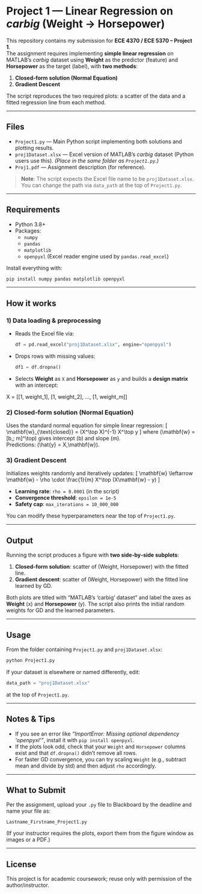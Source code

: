 # Project 1 — Linear Regression on *carbig* (Weight → Horsepower)

This repository contains my submission for **ECE 4370 / ECE 5370 – Project 1**.  
The assignment requires implementing **simple linear regression** on MATLAB’s *carbig* dataset using **Weight** as the predictor (feature) and **Horsepower** as the target (label), with **two methods**:

1) **Closed‑form solution (Normal Equation)**  
2) **Gradient Descent**

The script reproduces the two required plots: a scatter of the data and a fitted regression line from each method.

---

## Files
- `Project1.py` — Main Python script implementing both solutions and plotting results.  
- `proj1Dataset.xlsx` — Excel version of MATLAB’s *carbig* dataset (Python users use this). *(Place in the same folder as `Project1.py`.)*
- `Proj1.pdf` — Assignment description (for reference).

> **Note**: The script expects the Excel file name to be `proj1Dataset.xlsx`. You can change the path via `data_path` at the top of `Project1.py`.

---

## Requirements
- Python 3.8+
- Packages:
  - `numpy`
  - `pandas`
  - `matplotlib`
  - `openpyxl` (Excel reader engine used by `pandas.read_excel`)

Install everything with:
```bash
pip install numpy pandas matplotlib openpyxl
```

---

## How it works

### 1) Data loading & preprocessing
- Reads the Excel file via:
  ```python
  df = pd.read_excel("proj1Dataset.xlsx", engine="openpyxl")
  ```
- Drops rows with missing values:
  ```python
  df1 = df.dropna()
  ```
- Selects **Weight** as `X` and **Horsepower** as `y` and builds a **design matrix** with an intercept:
  
X = [[1, weight_1], [1, weight_2], ..., [1, weight_m]]


### 2) Closed‑form solution (Normal Equation)
Uses the standard normal equation for simple linear regression:
\[
\mathbf{w}_{\text{closed}} = (X^\top X)^{-1} X^\top y
\]
where \(\mathbf{w} = [b,\; m]^\top\) gives intercept \(b\) and slope \(m\).  
Predictions: \(\hat{y} = X\,\mathbf{w}\).

### 3) Gradient Descent
Initializes weights randomly and iteratively updates:
\[
\mathbf{w} \leftarrow \mathbf{w} - \rho \cdot \frac{1}{m} X^\top (X\mathbf{w} - y)
\]
- **Learning rate**: `rho = 0.0001` (in the script)  
- **Convergence threshold**: `epsilon = 1e-5`  
- **Safety cap**: `max_iterations = 10_000_000`

You can modify these hyperparameters near the top of `Project1.py`.

---

## Output
Running the script produces a figure with **two side‑by‑side subplots**:

1) **Closed‑form solution**: scatter of (Weight, Horsepower) with the fitted line.  
2) **Gradient descent**: scatter of (Weight, Horsepower) with the fitted line learned by GD.

Both plots are titled with “MATLAB’s ‘carbig’ dataset” and label the axes as **Weight** (x) and **Horsepower** (y). The script also prints the initial random weights for GD and the learned parameters.

---

## Usage
From the folder containing `Project1.py` and `proj1Dataset.xlsx`:
```bash
python Project1.py
```

If your dataset is elsewhere or named differently, edit:
```python
data_path = "proj1Dataset.xlsx"
```
at the top of `Project1.py`.

---

## Notes & Tips
- If you see an error like *“ImportError: Missing optional dependency 'openpyxl'”*, install it with `pip install openpyxl`.
- If the plots look odd, check that your `Weight` and `Horsepower` columns exist and that `df.dropna()` didn’t remove all rows.
- For faster GD convergence, you can try scaling `Weight` (e.g., subtract mean and divide by std) and then adjust `rho` accordingly.

---

## What to Submit
Per the assignment, upload your `.py` file to Blackboard by the deadline and name your file as:
```
Lastname_Firstname_Project1.py
```
(If your instructor requires the plots, export them from the figure window as images or a PDF.)

---

## License
This project is for academic coursework; reuse only with permission of the author/instructor.
